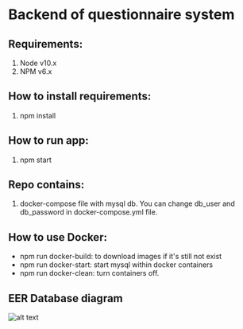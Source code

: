 # Backend of questionnaire system


## Requirements:
1. Node v10.x
2. NPM v6.x

## How to install requirements:
1. npm install


## How to run app:
1. npm start

## Repo contains:
1. docker-compose file with mysql db. You can change db_user and db_password in docker-compose.yml file.

## How to use Docker:
* npm run docker-build: to download images if it's still not exist
* npm run docker-start: start mysql within docker containers
* npm run docker-clean: turn containers off.


## EER Database diagram
![alt text](https://dev.omgtu.ru/eduproc/backend-of-questionnaire-system/master/eer.png)